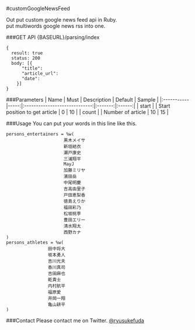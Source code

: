 #customGoogleNewsFeed

Out put custom google news feed api in Ruby.  
put multiwords google news rss into one.

###GET API
 {BASEURL}/parsing/index



    {
      result: true
      status: 200
      body: [{
          "title":
          "article_url":
          "date":
        }]
    }

###Parameters
| Name       | Must | Description                   | Default | Sample |
|:-----------|-----:|:-----------------------------:|:-------:|:------:|
| start      |      | Start position to get article |    0    |   10   |
| count      |      | Number of article             |    10   |   15   |



###Usage
You can put your words in this line like this.



    persons_entertainers = %w(
                          黒木メイサ
                          新垣結衣
                          瀬戸康史
                          三浦翔平
                          MayJ
                          加藤ミリヤ
                          濱田岳
                          中尾明慶
                          吉高由里子
                          戸田恵梨香
                          徳島えりか
                          福田彩乃
                          松坂桃李
                          豊田エリー
                          清水翔太
                          西野カナ
    )
    persons_athletes = %w(
                    田中将大
                    坂本勇人
                    吉川光夫
                    香川真司
                    吉田麻也
                    乾貴士
                    内村航平
                    福原愛
                    井岡一翔
                    亀山耕平
    )

###Contact
Please contact me on Twitter.
[@ryusukefuda](https://twitter.com/ryusukefuda)
